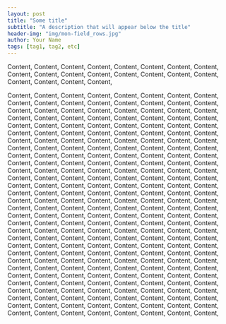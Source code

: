 ```yaml
---
layout: post
title: "Some title"
subtitle: "A description that will appear below the title"
header-img: "img/mon-field_rows.jpg"
author: Your Name
tags: [tag1, tag2, etc]
---
```


Content, Content, Content, Content, Content, Content, Content, Content, Content, Content, Content, Content, Content, Content, Content, Content, Content, Content, Content, Content, 

<!--more-->

Content, Content, Content, Content, Content, Content, Content, Content, Content, Content, Content, Content, Content, Content, Content, Content, Content, Content, Content, Content, 
Content, Content, Content, Content, Content, Content, Content, Content, Content, Content, Content, Content, Content, Content, Content, Content, Content, Content, Content, Content, 
Content, Content, Content, Content, Content, Content, Content, Content, Content, Content, Content, Content, Content, Content, Content, Content, Content, Content, Content, Content, 
Content, Content, Content, Content, Content, Content, Content, Content, Content, Content, Content, Content, Content, Content, Content, Content, Content, Content, Content, Content, 
Content, Content, Content, Content, Content, Content, Content, Content, Content, Content, Content, Content, Content, Content, Content, Content, Content, Content, Content, Content, 
Content, Content, Content, Content, Content, Content, Content, Content, Content, Content, Content, Content, Content, Content, Content, Content, Content, Content, Content, Content, 
Content, Content, Content, Content, Content, Content, Content, Content, Content, Content, Content, Content, Content, Content, Content, Content, Content, Content, Content, Content, 
Content, Content, Content, Content, Content, Content, Content, Content, Content, Content, Content, Content, Content, Content, Content, Content, Content, Content, Content, Content, 
Content, Content, Content, Content, Content, Content, Content, Content, Content, Content, Content, Content, Content, Content, Content, Content, Content, Content, Content, Content, 
Content, Content, Content, Content, Content, Content, Content, Content, Content, Content, Content, Content, Content, Content, Content, Content, Content, Content, Content, Content, 
Content, Content, Content, Content, Content, Content, Content, Content, Content, Content, Content, Content, Content, Content, Content, Content, Content, Content, Content, Content, 
Content, Content, Content, Content, Content, Content, Content, Content, Content, Content, Content, Content, Content, Content, Content, Content, Content, Content, Content, Content, 
